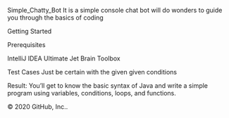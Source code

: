 Simple_Chatty_Bot
It is a simple console chat bot will do wonders to guide you through the basics of coding

Getting Started

Prerequisites

IntelliJ IDEA Ultimate Jet Brain Toolbox

Test Cases Just be certain with the given given conditions

Result: You’ll get to know the basic syntax of Java and write a simple program using variables, conditions, loops, and functions.

© 2020 GitHub, Inc..
